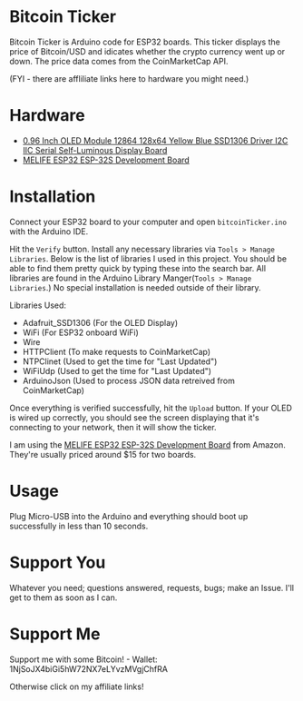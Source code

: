 # Bitcoin Ticker
Bitcoin Ticker is Arduino code for ESP32 boards. This ticker displays the price of Bitcoin/USD and idicates whether the crypto currency went up or down. The price data comes from the CoinMarketCap API.

(FYI - there are affliliate links here to hardware you might need.)

# Hardware
* <a target="_blank" href="https://www.amazon.com/gp/product/B08FD643VZ/ref=as_li_tl?ie=UTF8&camp=1789&creative=9325&creativeASIN=B08FD643VZ&linkCode=as2&tag=sonbrooks-20&linkId=9faac9c05979ab5d1800f8007b87bc86">0.96 Inch OLED Module 12864 128x64 Yellow Blue SSD1306 Driver I2C IIC Serial Self-Luminous Display Board</a>
* <a target="_blank" href="https://www.amazon.com/gp/product/B07Q576VWZ/ref=as_li_tl?ie=UTF8&camp=1789&creative=9325&creativeASIN=B07Q576VWZ&linkCode=as2&tag=sonbrooks-20&linkId=3a96c90ac45fbedce46412bc24f99fe7">MELIFE ESP32 ESP-32S Development Board</a>

# Installation
Connect your ESP32 board to your computer and open `bitcoinTicker.ino` with the Arduino IDE. 

Hit the `Verify` button. Install any necessary libraries via `Tools > Manage Libraries`. Below is the list of libraries I used in this project. You should be able to find them pretty quick by typing these into the search bar. All libraries are found in the Arduino Library Manger(`Tools > Manage Libraries`.) No special installation is needed outside of their library.

Libraries Used:
* Adafruit_SSD1306 (For the OLED Display)
* WiFi (For ESP32 onboard WiFi)
* Wire
* HTTPClient (To make requests to CoinMarketCap)
* NTPClinet (Used to get the time for "Last Updated")
* WiFiUdp (Used to get the time for "Last Updated")
* ArduinoJson (Used to process JSON data retreived from CoinMarketCap)

Once everything is verified successfully, hit the `Upload` button. If your OLED is wired up correctly, you should see the screen displaying that it's connecting to your network, then it will show the ticker. 

I am using the <a target="_blank" href="https://www.amazon.com/gp/product/B07Q576VWZ/ref=as_li_tl?ie=UTF8&camp=1789&creative=9325&creativeASIN=B07Q576VWZ&linkCode=as2&tag=sonbrooks-20&linkId=3a96c90ac45fbedce46412bc24f99fe7">MELIFE ESP32 ESP-32S Development Board</a> from Amazon. They're usually priced around $15 for two boards.

# Usage
Plug Micro-USB into the Arduino and everything should boot up successfully in less than 10 seconds.

# Support You
Whatever you need; questions answered, requests, bugs; make an Issue. I'll get to them as soon as I can.

# Support Me
Support me with some Bitcoin! - Wallet: 1NjSoJX4biGi5hW72NX7eLYvzMVgjChfRA

Otherwise click on my affiliate links!

